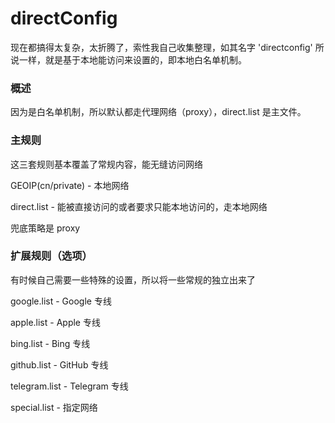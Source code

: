 directConfig
===

现在都搞得太复杂，太折腾了，索性我自己收集整理，如其名字 'directconfig' 所说一样，就是基于本地能访问来设置的，即本地白名单机制。

### 概述

因为是白名单机制，所以默认都走代理网络（proxy），direct.list 是主文件。

### 主规则

这三套规则基本覆盖了常规内容，能无缝访问网络

GEOIP(cn/private) - 本地网络

direct.list - 能被直接访问的或者要求只能本地访问的，走本地网络

兜底策略是 proxy

### 扩展规则（选项）

有时候自己需要一些特殊的设置，所以将一些常规的独立出来了

google.list - Google 专线

apple.list -  Apple 专线

bing.list - Bing 专线

github.list - GitHub 专线

telegram.list - Telegram 专线

special.list -  指定网络
